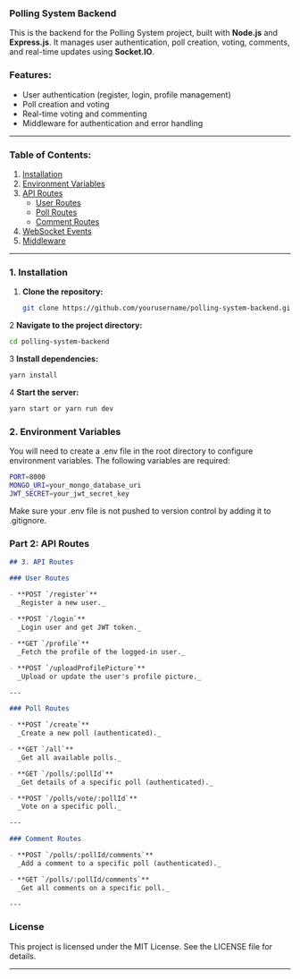 ### **Polling System Backend**

This is the backend for the Polling System project, built with **Node.js** and **Express.js**. It manages user authentication, poll creation, voting, comments, and real-time updates using **Socket.IO**.

### **Features:**
- User authentication (register, login, profile management)
- Poll creation and voting
- Real-time voting and commenting
- Middleware for authentication and error handling

---

### **Table of Contents:**
1. [Installation](#installation)
2. [Environment Variables](#environment-variables)
3. [API Routes](#api-routes)
    - [User Routes](#user-routes)
    - [Poll Routes](#poll-routes)
    - [Comment Routes](#comment-routes)
4. [WebSocket Events](#websocket-events)
5. [Middleware](#middleware)

---

### **1. Installation**

1. **Clone the repository:**
   ```bash
   git clone https://github.com/yourusername/polling-system-backend.git
   ```

 2 **Navigate to the project directory:**
   ```bash
  cd polling-system-backend
```
3 **Install dependencies:**
```bash
yarn install
```
4 **Start the server:**
```bash
yarn start or yarn run dev
```

### **2. Environment Variables**
You will need to create a .env file in the root directory to configure environment variables. The following variables are required:
```bash
PORT=8000
MONGO_URI=your_mongo_database_uri
JWT_SECRET=your_jwt_secret_key
```
Make sure your .env file is not pushed to version control by adding it to .gitignore.


### Part 2: API Routes

```markdown
## 3. API Routes

### User Routes

- **POST `/register`**  
  _Register a new user._
  
- **POST `/login`**  
  _Login user and get JWT token._

- **GET `/profile`**  
  _Fetch the profile of the logged-in user._

- **POST `/uploadProfilePicture`**  
  _Upload or update the user's profile picture._

---

### Poll Routes

- **POST `/create`**  
  _Create a new poll (authenticated)._

- **GET `/all`**  
  _Get all available polls._

- **GET `/polls/:pollId`**  
  _Get details of a specific poll (authenticated)._

- **POST `/polls/vote/:pollId`**  
  _Vote on a specific poll._

---

### Comment Routes

- **POST `/polls/:pollId/comments`**  
  _Add a comment to a specific poll (authenticated)._

- **GET `/polls/:pollId/comments`**  
  _Get all comments on a specific poll._

---
```
### License
This project is licensed under the MIT License. See the LICENSE file for details.

****

